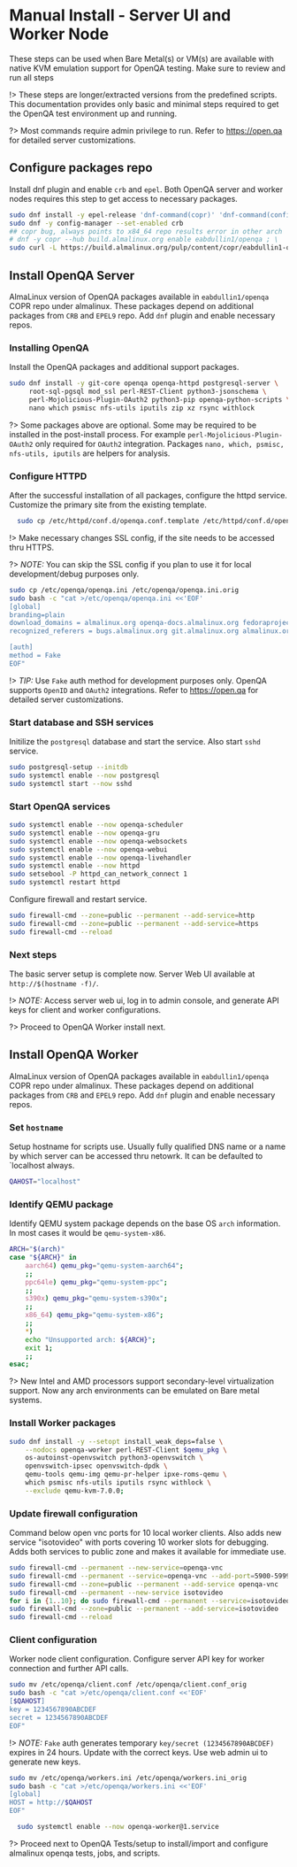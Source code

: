 # Manual Install - Server UI and Worker Node

These steps can be used when Bare Metal(s) or VM(s) are available with native KVM emulation support for OpenQA testing. Make sure to review and run all steps

!> These steps are longer/extracted versions from the predefined scripts. This documentation provides only basic and minimal steps required to get the OpenQA test environment up and running.

?> Most commands require admin privilege to run. Refer to https://open.qa for detailed server customizations.

## Configure packages repo

Install dnf plugin and enable `crb` and `epel`. Both OpenQA server and worker nodes requires this step to get access to necessary packages.

```sh
sudo dnf install -y epel-release 'dnf-command(copr)' 'dnf-command(config-manager)'
sudo dnf -y config-manager --set-enabled crb 
## copr bug, always points to x84_64 repo results error in other arch
# dnf -y copr --hub build.almalinux.org enable eabdullin1/openqa ; \
sudo curl -L https://build.almalinux.org/pulp/content/copr/eabdullin1-openqa-almalinux-9-$(arch)-dr/config.repo -o /etc/yum.repos.d/openqa.repo 
```

## Install OpenQA Server

AlmaLinux version of OpenQA packages available in `eabdullin1/openqa` COPR repo under almalinux. These packages depend on additional packages from `CRB` and `EPEL9` repo. Add `dnf` plugin and enable necessary repos.

### Installing OpenQA

Install the OpenQA packages and additional support packages.

```sh
sudo dnf install -y git-core openqa openqa-httpd postgresql-server \
     root-sql-pgsql mod_ssl perl-REST-Client python3-jsonschema \
     perl-Mojolicious-Plugin-OAuth2 python3-pip openqa-python-scripts \
     nano which psmisc nfs-utils iputils zip xz rsync withlock
```

?> Some packages above are optional. Some may be required to be installed in the post-install process. For example `perl-Mojolicious-Plugin-OAuth2` only required for `OAuth2` integration. Packages `nano, which, psmisc, nfs-utils, iputils` are helpers for analysis.

### Configure HTTPD

After the successful installation of all packages, configure the httpd service. Customize the primary site from the existing template.

```sh
  sudo cp /etc/httpd/conf.d/openqa.conf.template /etc/httpd/conf.d/openqa.conf
```

!> Make necessary changes SSL config, if the site needs to be accessed thru HTTPS. 

?> _NOTE:_ You can skip the SSL config if you plan to use it for local development/debug purposes only.

```sh
sudo cp /etc/openqa/openqa.ini /etc/openqa/openqa.ini.orig
sudo bash -c "cat >/etc/openqa/openqa.ini <<'EOF'
[global]
branding=plain
download_domains = almalinux.org openqa-docs.almalinux.org fedoraproject.org opensuse.org almalinux.github.io
recognized_referers = bugs.almalinux.org git.almalinux.org almalinux.org bugzilla.suse.com bugzilla.opensuse.org progress.opensuse.org github.com gitlab.com

[auth]
method = Fake
EOF"
```

!> _TIP:_ Use `Fake` auth method for development purposes only. OpenQA supports `OpenID` and `OAuth2` integrations. Refer to https://open.qa for detailed server customizations.


### Start database and SSH services

Initilize the `postgresql` database and start the service. Also start `sshd` service.

```sh
sudo postgresql-setup --initdb
sudo systemctl enable --now postgresql
sudo systemctl start --now sshd
```

### Start OpenQA services


```sh
sudo systemctl enable --now openqa-scheduler
sudo systemctl enable --now openqa-gru
sudo systemctl enable --now openqa-websockets
sudo systemctl enable --now openqa-webui
sudo systemctl enable --now openqa-livehandler
sudo systemctl enable --now httpd
sudo setsebool -P httpd_can_network_connect 1
sudo systemctl restart httpd
```

Configure firewall and restart service.

```sh
sudo firewall-cmd --zone=public --permanent --add-service=http
sudo firewall-cmd --zone=public --permanent --add-service=https
sudo firewall-cmd --reload
```

### Next steps

The basic server setup is complete now. Server Web UI available at `http://$(hostname -f)/`.

!>  _NOTE:_ Access server web ui, log in to admin console, and generate API keys for client and worker configurations.

?> Proceed to OpenQA Worker install next.

## Install OpenQA Worker

AlmaLinux version of OpenQA packages available in `eabdullin1/openqa` COPR repo under almalinux. These packages depend on additional packages from `CRB` and `EPEL9` repo. Add `dnf` plugin and enable necessary repos.

### Set `hostname`

Setup hostname for scripts use. Usually fully qualified DNS name or a name by which server can be accessed thru netowrk. It can be defaulted to `localhost always.

```sh
QAHOST="localhost"
```

### Identify QEMU package

Identify QEMU system package depends on the base OS `arch` information. In most cases  it would be `qemu-system-x86`.

```sh
ARCH="$(arch)"
case "${ARCH}" in 
    aarch64) qemu_pkg="qemu-system-aarch64"; 
    ;; 
    ppc64le) qemu_pkg="qemu-system-ppc"; 
    ;; 
    s390x) qemu_pkg="qemu-system-s390x"; 
    ;; 
    x86_64) qemu_pkg="qemu-system-x86"; 
    ;; 
    *) 
    echo "Unsupported arch: ${ARCH}"; 
    exit 1; 
    ;; 
esac;
```

?> New Intel and AMD processors support secondary-level virtualization support. Now any arch environments can be emulated on Bare metal systems.

### Install Worker packages

```sh
sudo dnf install -y --setopt install_weak_deps=false \
    --nodocs openqa-worker perl-REST-Client $qemu_pkg \
    os-autoinst-openvswitch python3-openvswitch \
    openvswitch-ipsec openvswitch-dpdk \
    qemu-tools qemu-img qemu-pr-helper ipxe-roms-qemu \
    which psmisc nfs-utils iputils rsync withlock \
    --exclude qemu-kvm-7.0.0;
```

### Update firewall configuration

Command below open vnc ports for 10 local worker clients. Also adds new service "isotovideo" with ports covering 10 worker slots for debugging. Adds both services to public zone and makes it available for immediate use.

```sh
sudo firewall-cmd --permanent --new-service=openqa-vnc
sudo firewall-cmd --permanent --service=openqa-vnc --add-port=5900-5999/tcp
sudo firewall-cmd --zone=public --permanent --add-service openqa-vnc
sudo firewall-cmd --permanent --new-service isotovideo
for i in {1..10}; do sudo firewall-cmd --permanent --service=isotovideo --add-port=$((i * 10 + 20003))/tcp ; done
sudo firewall-cmd --zone=public --permanent --add-service=isotovideo
sudo firewall-cmd --reload
```

### Client configuration

Worker node client configuration. Configure server API key for worker connection and further API calls.

```sh
sudo mv /etc/openqa/client.conf /etc/openqa/client.conf_orig
sudo bash -c "cat >/etc/openqa/client.conf <<'EOF'
[$QAHOST]
key = 1234567890ABCDEF
secret = 1234567890ABCDEF
EOF"
```

!> _NOTE:_ `Fake` auth generates temporary `key/secret (1234567890ABCDEF)` expires in 24 hours. Update with the correct keys. Use web admin ui to generate new keys.

```sh
sudo mv /etc/openqa/workers.ini /etc/openqa/workers.ini_orig
sudo bash -c "cat >/etc/openqa/workers.ini <<'EOF'
[global]
HOST = http://$QAHOST
EOF"
```

```sh
  sudo systemctl enable --now openqa-worker@1.service
```

?> Proceed next to OpenQA Tests/setup to  install/import and configure almalinux openqa tests, jobs, and scripts.
